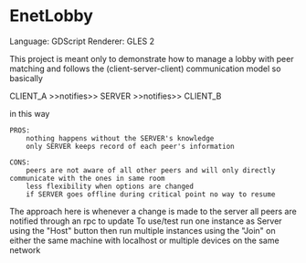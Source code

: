 # EnetLobby

Language: GDScript
Renderer: GLES 2

This project is meant only to demonstrate how to manage a lobby with peer matching
and follows the (client-server-client) communication model
so basically 

CLIENT_A >>notifies>> SERVER >>notifies>> CLIENT_B

in this way 

	PROS:
		nothing happens without the SERVER's knowledge
		only SERVER keeps record of each peer's information
		
	CONS:
		peers are not aware of all other peers and will only directly communicate with the ones in same room
		less flexibility when options are changed
		if SERVER goes offline during critical point no way to resume
		
The approach here is whenever a change is made to the server all peers are notified through an rpc to update
To use/test run one instance as Server using the "Host" button then run multiple instances using the "Join"
on either the same machine with localhost or multiple devices on the same network
